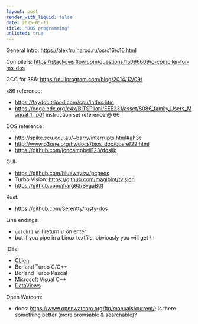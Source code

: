 ```yaml
---
layout: post
render_with_liquid: false
date: 2025-05-11
title: "DOS programming"
unlisted: true
---
```


General intro: <https://alexfru.narod.ru/os/c16/c16.html>

Compilers:
<https://stackoverflow.com/questions/15096609/c-compiler-for-ms-dos>

GCC for 386: <https://nullprogram.com/blog/2014/12/09/>

x86 reference:

- <https://faydoc.tripod.com/cpu/index.htm>
- <https://edge.edx.org/c4x/BITSPilani/EEE231/asset/8086_family_Users_Manual_1_.pdf>
  instruction set reference @ 66

DOS reference:

- <http://spike.scu.edu.au/~barry/interrupts.html#ah3c>
- <http://www.o3one.org/hwdocs/bios_doc/dosref22.html>
- <https://github.com/joncampbell123/doslib>

GUI:

- <https://github.com/bluewaysw/pcgeos>
- Turbo Vision: <https://github.com/magiblot/tvision>
- <https://github.com/jharg93/SvgaBGI>

Rust:

- <https://github.com/Serentty/rusty-dos>

Line endings:

- `getch()` will return \r on enter
- but if you pipe in a Linux textfile, obviously you will get \n

IDEs:

- [CLion](https://github.com/open-watcom/open-watcom-v2/issues/596#issuecomment-1200146390)
- Borland Turbo C/C++
- Borland Turbo Pascal
- Microsoft Visual C++
- [DataViews](https://news.ycombinator.com/item?id=38794304)

Open Watcom:

- docs: <https://www.openwatcom.org/ftp/manuals/current/;> is there
  something better (more browsable & searchable)?
